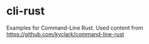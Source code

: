 # cli-rust
Examples for Command-Line Rust.
Used content from https://github.com/kyclark/command-line-rust
